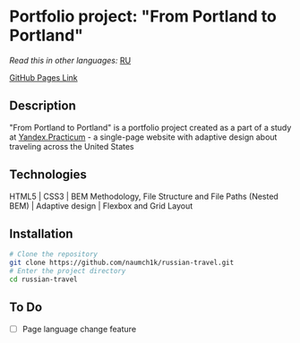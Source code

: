 # Portfolio project: "From Portland to Portland"

*Read this in other languages:* [RU](https://github.com/naumch1k/russian-travel/blob/master/README.RU.md) 

[GitHub Pages Link](https://naumch1k.github.io/russian-travel/index.html)

## Description
"From Portland to Portland" is a portfolio project created as a part of a study at [Yandex.Practicum](https://practicum.yandex.com/web/ "Web Development Program") - a single-page website with adaptive design about traveling across the United States

## Technologies
HTML5 | CSS3 | BEM Methodology, File Structure and File Paths (Nested BEM) | Adaptive design | Flexbox and Grid Layout

## Installation

```bash
# Clone the repository
git clone https://github.com/naumch1k/russian-travel.git
# Enter the project directory
cd russian-travel
```

## To Do
- [ ] Page language change feature
